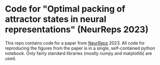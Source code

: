 # Code for "Optimal packing of attractor states in neural representations" (NeurReps 2023)

This repo contains code for a paper from [NeurReps](neurreps.org) 2023. All code for reproducing the figures from the paper is in a single, self-contained python notebook. Only fairly standard libraries (mostly numpy and matplotlib) are used.
